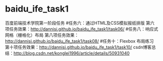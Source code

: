 # baidu_ife_task1
百度前端技术学院第一阶段任务
#任务六：通过HTML及CSS模拟报纸排版
第六项任务效果：http://dannisi.github.io/baidu_ife_task1/task06/
#任务八：响应式网格（栅格化）布局
第八项任务效果：http://dannisi.github.io/baidu_ife_task1/task08/
#任务十：Flexbox 布局练习
第十项任务效果：http://dannisi.github.io/baidu_ife_task1/task10/
csdn博客总结：http://blog.csdn.net/konglei1996/article/details/50931040
